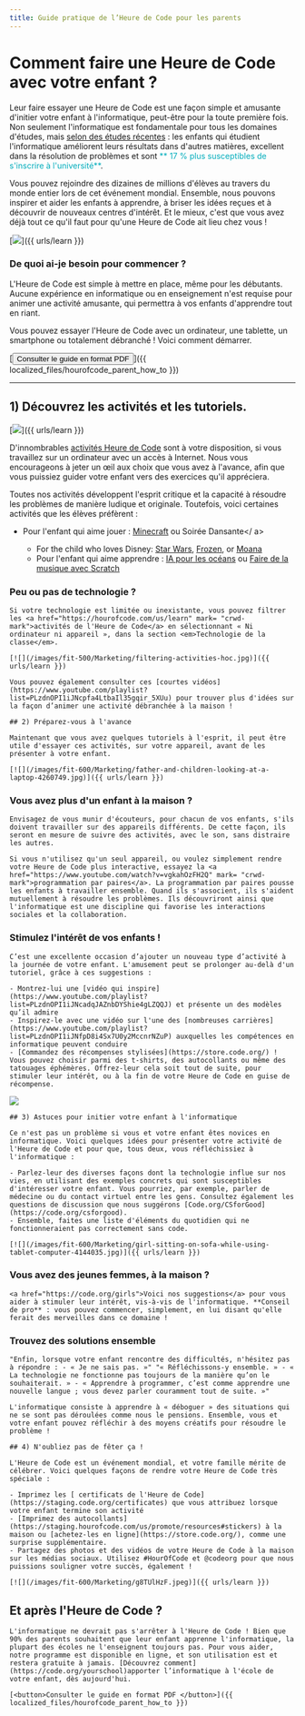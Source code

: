 ```yaml
---
title: Guide pratique de l’Heure de Code pour les parents
---
```


# Comment faire une Heure de Code avec votre enfant ? 

Leur faire essayer une Heure de Code est une façon simple et amusante d'initier votre enfant à l'informatique, peut-être pour la toute première fois. Non seulement l'informatique est fondamentale pour tous les domaines d'études, mais [selon des études récentes](https://medium.com/@codeorg/cs-helps-students-outperform-in-school-college-and-workplace-66dd64a69536) : les enfants qui étudient l'informatique améliorent leurs résultats dans d'autres matières, excellent dans la résolution de problèmes et sont <font color = "00adbc">** 17 % plus susceptibles de s'inscrire à l'université**</font>. 

Vous pouvez rejoindre des dizaines de millions d'élèves au travers du monde entier lors de cet événement mondial. Ensemble, nous pouvons inspirer et aider les enfants à apprendre, à briser les idées reçues et à découvrir de nouveaux centres d'intérêt. Et le mieux, c'est que vous avez déjà tout ce qu'il faut pour qu'une Heure de Code ait lieu chez vous !

[![](/images/fit-600/Marketing/mother-helping-her-daughter-use-a-laptop-4260325.jpg)]({{ urls/learn }})

<h3>De quoi ai-je besoin pour commencer ?</h3>

L'Heure de Code est simple à mettre en place, même pour les débutants. Aucune expérience en informatique ou en enseignement n'est requise pour animer une activité amusante, qui permettra à vos enfants d'apprendre tout en riant.

Vous pouvez essayer l'Heure de Code avec un ordinateur, une tablette, un smartphone ou totalement débranché ! Voici comment démarrer. 

[<button>Consulter le guide en format PDF </button>]({{ localized_files/hourofcode_parent_how_to }})

* * *

## 1) Découvrez les activités et les tutoriels.

[![](/images/fit-600/tutorials.png)]({{ urls/learn }})

D'innombrables [activités Heure de Code](https://hourofcode.com/us/learn) sont à votre disposition, si vous travaillez sur un ordinateur avec un accès à Internet. Nous vous encourageons à jeter un œil aux choix que vous avez à l'avance, afin que vous puissiez guider votre enfant vers des exercices qu'il appréciera.

Toutes nos activités développent l'esprit critique et la capacité à résoudre les problèmes de manière ludique et originale. Toutefois, voici certaines activités que les élèves préfèrent :

- Pour l'enfant qui aime jouer : [Minecraft](https://code.org/minecraft) ou Soirée Dansante</ a> </li> 
    
    - For the child who loves Disney: [Star Wars](https://code.org/starwars), [Frozen](https://studio.code.org/s/frozen/lessons/1/levels/1), or [Moana](https://partners.disney.com/hour-of-code?cds&cmp=vanity%7Cnatural%7Cus%7Cmoanahoc%7C)
    - Pour l'enfant qui aime apprendre : [IA pour les océans](https://code.org/oceans) ou <a href = "https://scratch.mit.edu/projects/editor /? tutorial = music & utm_source = codeorg ">Faire de la musique avec Scratch</a> </ul>

<h3>Peu ou pas de technologie ?</h3>

    
    Si votre technologie est limitée ou inexistante, vous pouvez filtrer les <a href="https://hourofcode.com/us/learn" mark= "crwd-mark">activités de l'Heure de Code</a> en sélectionnant « Ni ordinateur ni appareil », dans la section <em>Technologie de la classe</em>. 
    
    [![](/images/fit-500/Marketing/filtering-activities-hoc.jpg)]({{ urls/learn }})
    
    Vous pouvez également consulter ces [courtes vidéos](https://www.youtube.com/playlist?list=PLzdnOPI1iJNcpfa4LtbaIl35gqir_5XUu) pour trouver plus d'idées sur la façon d’animer une activité débranchée à la maison ! 
    
    ## 2) Préparez-vous à l'avance
    
    Maintenant que vous avez quelques tutoriels à l'esprit, il peut être utile d'essayer ces activités, sur votre appareil, avant de les présenter à votre enfant.
    
    [![](/images/fit-600/Marketing/father-and-children-looking-at-a-laptop-4260749.jpg)]({{ urls/learn }})

<h3>Vous avez plus d'un enfant à la maison ?</h3>

    
    Envisagez de vous munir d'écouteurs, pour chacun de vos enfants, s'ils doivent travailler sur des appareils différents. De cette façon, ils seront en mesure de suivre des activités, avec le son, sans distraire les autres. 
    
    Si vous n'utilisez qu'un seul appareil, ou voulez simplement rendre votre Heure de Code plus interactive, essayez la <a href="https://www.youtube.com/watch?v=vgkahOzFH2Q" mark= "crwd-mark">programmation par paires</a>. La programmation par paires pousse les enfants à travailler ensemble. Quand ils s'associent, ils s'aident mutuellement à résoudre les problèmes. Ils découvriront ainsi que l'informatique est une discipline qui favorise les interactions sociales et la collaboration.

<h3>Stimulez l'intérêt de vos enfants ! </h3>

    
    C’est une excellente occasion d’ajouter un nouveau type d’activité à la journée de votre enfant. L'amusement peut se prolonger au-delà d'un tutoriel, grâce à ces suggestions : 
    
    - Montrez-lui une [vidéo qui inspire](https://www.youtube.com/playlist?list=PLzdnOPI1iJNcadqJAZnbDYShie4gLZQQJ) et présente un des modèles qu’il admire 
    - Inspirez-le avec une vidéo sur l'une des [nombreuses carrières](https://www.youtube.com/playlist?list=PLzdnOPI1iJNfpD8i4Sx7U0y2MccnrNZuP) auxquelles les compétences en informatique peuvent conduire  
    - [Commandez des récompenses stylisées](https://store.code.org/) ! Vous pouvez choisir parmi des t-shirts, des autocollants ou même des tatouages éphémères. Offrez-leur cela soit tout de suite, pour stimuler leur intérêt, ou à la fin de votre Heure de Code en guise de récompense. 
    
    

<a href="https://store.code.org/" target="_blank"><img src="/images/fit-500/Marketing/hourofcodestore.jpg"></a>

    
    ## 3) Astuces pour initier votre enfant à l'informatique
    
    Ce n'est pas un problème si vous et votre enfant êtes novices en informatique. Voici quelques idées pour présenter votre activité de l'Heure de Code et pour que, tous deux, vous réfléchissiez à l'informatique : 
    
    - Parlez-leur des diverses façons dont la technologie influe sur nos vies, en utilisant des exemples concrets qui sont susceptibles d'intéresser votre enfant. Vous pourriez, par exemple, parler de médecine ou du contact virtuel entre les gens. Consultez également les questions de discussion que nous suggérons [Code.org/CSforGood](https://code.org/csforgood). 
    - Ensemble, faites une liste d'éléments du quotidien qui ne fonctionneraient pas correctement sans code. 
    
    [![](/images/fit-600/Marketing/girl-sitting-on-sofa-while-using-tablet-computer-4144035.jpg)]({{ urls/learn }})

<h3>Vous avez des jeunes femmes, à la maison ?
</h3>

    
    <a href="https://code.org/girls">Voici nos suggestions</a> pour vous aider à stimuler leur intérêt, vis-à-vis de l'informatique. **Conseil de pro** : vous pouvez commencer, simplement, en lui disant qu'elle ferait des merveilles dans ce domaine ! 

<h3>Trouvez des solutions ensemble</h3>

    
    "Enfin, lorsque votre enfant rencontre des difficultés, n'hésitez pas à répondre : - « Je ne sais pas. »" "« Réfléchissons-y ensemble. » - « La technologie ne fonctionne pas toujours de la manière qu’on le souhaiterait. » - « Apprendre à programmer, c’est comme apprendre une nouvelle langue ; vous devez parler couramment tout de suite. »" 
    
    L'informatique consiste à apprendre à « déboguer » des situations qui ne se sont pas déroulées comme nous le pensions. Ensemble, vous et votre enfant pouvez réfléchir à des moyens créatifs pour résoudre le problème ! 
    
    ## 4) N'oubliez pas de fêter ça !
    
    L'Heure de Code est un événement mondial, et votre famille mérite de célébrer. Voici quelques façons de rendre votre Heure de Code très spéciale : 
    
    - Imprimez les [ certificats de l'Heure de Code](https://staging.code.org/certificates) que vous attribuez lorsque votre enfant termine son activité 
    - [Imprimez des autocollants](https://staging.hourofcode.com/us/promote/resources#stickers) à la maison ou [achetez-les en ligne](https://store.code.org/), comme une surprise supplémentaire. 
    - Partagez des photos et des vidéos de votre Heure de Code à la maison sur les médias sociaux. Utilisez #HourOfCode et @codeorg pour que nous puissions souligner votre succès, également ! 
    
    [![](/images/fit-600/Marketing/g8TUlHzF.jpeg)]({{ urls/learn }})

<h2>Et après l'Heure de Code ?</h2>

    
    L'informatique ne devrait pas s'arrêter à l'Heure de Code ! Bien que 90% des parents souhaitent que leur enfant apprenne l'informatique, la plupart des écoles ne l'enseignent toujours pas. Pour vous aider, notre programme est disponible en ligne, et son utilisation est et restera gratuite à jamais. [Découvrez comment](https://code.org/yourschool)apporter l’informatique à l'école de votre enfant, dès aujourd'hui. 
    
    [<button>Consulter le guide en format PDF </button>]({{ localized_files/hourofcode_parent_how_to }})